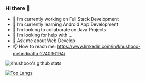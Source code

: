 ### Hi there 👋

<!--
**khushboo484/khushboo484** is a ✨ _special_ ✨ repository because its `README.md` (this file) appears on your GitHub profile.
Here are some ideas to get you started:
-->

- 🔭 I’m currently working on Full Stack Development 
- 🌱 I’m currently learning Android App Development
- 👯 I’m looking to collaborate on Java Projects
- 🤔 I’m looking for help with ...
- 💬 Ask me about Web Develop 
- 📫 How to reach me: https://www.linkedin.com/in/khushboo-mehndiratta-274036194/
<!--
- 😄 Pronouns: ...
- ⚡ Fun fact: ...
-->


![Khushboo's github stats](https://github-readme-stats.vercel.app/api?username=khushboo484&show_icons=true&theme=dracula)


[![Top Langs](https://github-readme-stats.vercel.app/api/top-langs/?username=khushboo484)](https://github.com/khushboo484/github-readme-stats)
